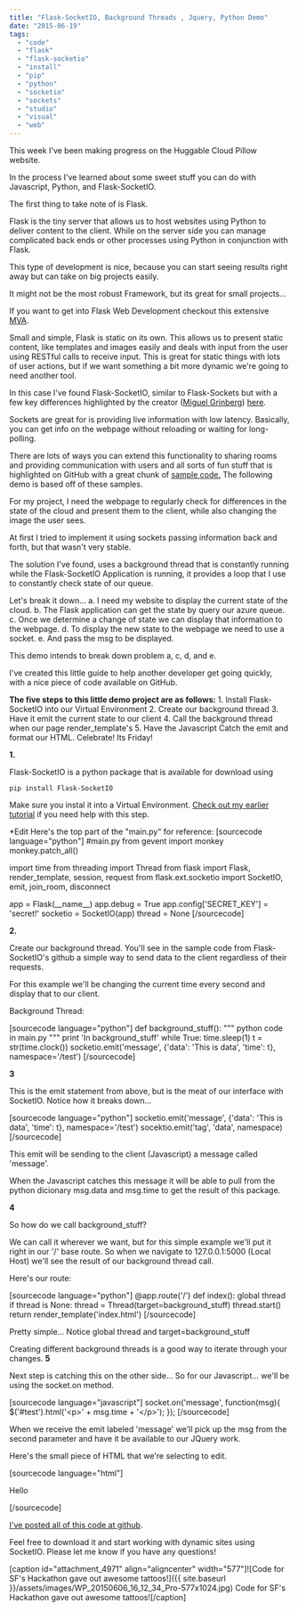 ```yaml
---
title: "Flask-SocketIO, Background Threads , Jquery, Python Demo"
date: "2015-06-19"
tags: 
  - "code"
  - "flask"
  - "flask-socketio"
  - "install"
  - "pip"
  - "python"
  - "socketio"
  - "sockets"
  - "studio"
  - "visual"
  - "web"
---
```


This week I've been making progress on the Huggable Cloud Pillow website.

In the process I've learned about some sweet stuff you can do with Javascript, Python, and Flask-SocketIO.

The first thing to take note of is Flask.

Flask is the tiny server that allows us to host websites using Python to deliver content to the client. While on the server side you can manage complicated back ends or other processes using Python in conjunction with Flask.

This type of development is nice, because you can start seeing results right away but can take on big projects easily.

It might not be the most robust Framework, but its great for small projects…

If you want to get into Flask Web Development checkout this extensive [MVA](http://www.microsoftvirtualacademy.com/training-courses/introduction-to-creating-websites-using-python-and-flask).

Small and simple, Flask is static on its own. This allows us to present static content, like templates and images easily and deals with input from the user using RESTful calls to receive input. This is great for static things with lots of user actions, but if we want something a bit more dynamic we're going to need another tool.

In this case I've found Flask-SocketIO, similar to Flask-Sockets but with a few key differences highlighted by the creator ([Miguel Grinberg](https://twitter.com/miguelgrinberg)) [here](http://blog.miguelgrinberg.com/post/easy-websockets-with-flask-and-gevent).

Sockets are great for is providing live information with low latency. Basically, you can get info on the webpage without reloading or waiting for long-polling.

There are lots of ways you can extend this functionality to sharing rooms and providing communication with users and all sorts of fun stuff that is highlighted on GitHub with a great chunk of [sample code.](https://github.com/miguelgrinberg/Flask-SocketIO/tree/master/example) The following demo is based off of these samples.

For my project, I need the webpage to regularly check for differences in the state of the cloud and present them to the client, while also changing the image the user sees.

At first I tried to implement it using sockets passing information back and forth, but that wasn't very stable.

The solution I've found, uses a background thread that is constantly running while the Flask-SocketIO Application is running, it provides a loop that I use to constantly check state of our queue.

Let's break it down… a. I need my website to display the current state of the cloud. b. The Flask application can get the state by query our azure queue. c. Once we determine a change of state we can display that information to the webpage. d. To display the new state to the webpage we need to use a socket. e. And pass the msg to be displayed.

This demo intends to break down problem a, c, d, and e.

I've created this little guide to help another developer get going quickly, with a nice piece of code available on GitHub.

**The five steps to this little demo project are as follows:** 1. Install Flask-SocketIO into our Virtual Environment 2. Create our background thread 3. Have it emit the current state to our client 4. Call the background thread when our page render\_template's 5. Have the Javascript Catch the emit and format our HTML. Celebrate! Its Friday!

**1.**

Flask-SocketIO is a python package that is available for download using

`pip install Flask-SocketIO`

Make sure you instal it into a Virtual Environment. [Check out my earlier tutorial](http://timmyreilly.azurewebsites.net/python-flask-windows-development-environment-setup/) if you need help with this step.

\*Edit Here's the top part of the "main.py" for reference: \[sourcecode language="python"\] #main.py from gevent import monkey monkey.patch\_all()

import time from threading import Thread from flask import Flask, render\_template, session, request from flask.ext.socketio import SocketIO, emit, join\_room, disconnect

app = Flask(\_\_name\_\_) app.debug = True app.config\['SECRET\_KEY'\] = 'secret!' socketio = SocketIO(app) thread = None \[/sourcecode\]

**2.**

Create our background thread. You'll see in the sample code from Flask-SocketIO's github a simple way to send data to the client regardless of their requests.

For this example we'll be changing the current time every second and display that to our client.

Background Thread:

\[sourcecode language="python"\] def background\_stuff(): """ python code in main.py """ print 'In background\_stuff' while True: time.sleep(1) t = str(time.clock()) socketio.emit('message', {'data': 'This is data', 'time': t}, namespace='/test') \[/sourcecode\]

**3**

This is the emit statement from above, but is the meat of our interface with SocketIO. Notice how it breaks down...

\[sourcecode language="python"\] socketio.emit('message', {'data': 'This is data', 'time': t}, namespace='/test') socektio.emit('tag', 'data', namespace) \[/sourcecode\]

This emit will be sending to the client (Javascript) a message called 'message'.

When the Javascript catches this message it will be able to pull from the python dicionary msg.data and msg.time to get the result of this package.

**4**

So how do we call background\_stuff?

We can call it wherever we want, but for this simple example we'll put it right in our '/' base route. So when we navigate to 127.0.0.1:5000 (Local Host) we'll see the result of our background thread call.

Here's our route:

\[sourcecode language="python"\] @app.route('/') def index(): global thread if thread is None: thread = Thread(target=background\_stuff) thread.start() return render\_template('index.html') \[/sourcecode\]

Pretty simple… Notice global thread and target=background\_stuff

Creating different background threads is a good way to iterate through your changes. **5**

Next step is catching this on the other side… So for our Javascript… we'll be using the socket.on method.

\[sourcecode language="javascript"\] socket.on('message', function(msg){ $('#test').html('&lt;p&gt;' + msg.time + '&lt;/p&gt;'); }); \[/sourcecode\]

When we receive the emit labeled 'message' we'll pick up the msg from the second parameter and have it be available to our JQuery work.

Here's the small piece of HTML that we're selecting to edit.

\[sourcecode language="html"\] <body> <p id='test'>Hello</p> </body> \[/sourcecode\]

[I've posted all of this code at github](https://github.com/timmyreilly/Demo-Flask-SocketIO).

Feel free to download it and start working with dynamic sites using SocketIO. Please let me know if you have any questions!

\[caption id="attachment\_4971" align="aligncenter" width="577"\]![Code for SF's Hackathon gave out awesome tattoos!]({{ site.baseurl }}/assets/images/WP_20150606_16_12_34_Pro-577x1024.jpg) Code for SF's Hackathon gave out awesome tattoos!\[/caption\]


